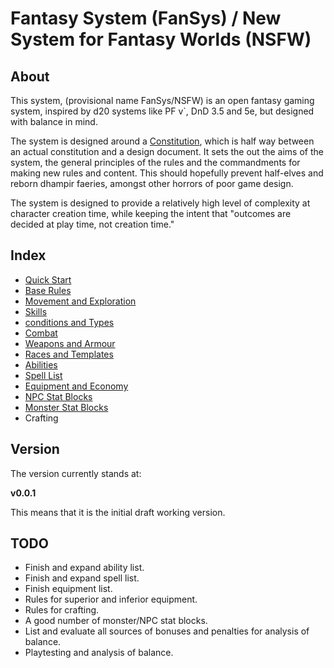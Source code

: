 # Fantasy System (FanSys) / New System for Fantasy Worlds (NSFW)

## About

This system, (provisional name FanSys/NSFW) is an open fantasy gaming system, inspired by d20 systems like PF v`, DnD 3.5 and 5e, but designed with balance in mind.

The system is designed around a [Constitution](constitution.md), which is half way between an actual constitution and a design document. It sets the out the aims of the system, the general principles of the rules and the commandments for making new rules and content. This should hopefully prevent half-elves and reborn dhampir faeries, amongst other horrors of poor game design.

The system is designed to provide a relatively high level of complexity at character creation time, while keeping the intent that "outcomes are decided at play time, not creation time."

## Index

- [Quick Start](quick-start.md)
- [Base Rules](base-rules.md)
- [Movement and Exploration](movement-exploration.md)
- [Skills](skills.md)
- [conditions and Types](conditions-types.md)
- [Combat](combat.md)
- [Weapons and Armour](weapons-armour.md)
- [Races and Templates](races.md)
- [Abilities](abilities.md)
- [Spell List](spell-list.md)
- [Equipment and Economy](equipment-economy.md)
- [NPC Stat Blocks](npc-stat-blocks.md)
- [Monster Stat Blocks](monster-stat-blocks.md)
- Crafting

## Version

The version currently stands at:

**v0.0.1**

This means that it is the initial draft working version.

## TODO

- Finish and expand ability list.
- Finish and expand spell list.
- Finish equipment list.
- Rules for superior and inferior equipment.
- Rules for crafting.
- A good number of monster/NPC stat blocks.
- List and evaluate all sources of bonuses and penalties for analysis of balance.
- Playtesting and analysis of balance.